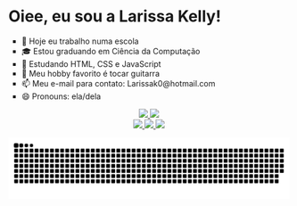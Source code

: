 <h1>Oiee, eu sou a Larissa Kelly!</h1> 
<p>
  <ul type=square>
<li >🏫 Hoje eu trabalho numa escola 
<li>🎓 Estou graduando em Ciência da Computação
<li>🌱 Estudando HTML, CSS e JavaScript 
<li>🎸 Meu hobby favorito é tocar guitarra 
<li>📫 Meu e-mail para contato: Larissak0@hotmail.com 
<li>😄 Pronouns: ela/dela 
  </ul>
</p>
<div align="center">
<a href="https://github.com/LarissaK0">
<img height="180cm" src="https://github-readme-stats.vercel.app/api?username=LarissaK0&show_icons=true&theme=radical&include_all_commits=true&count_private=true)](https://github.com/LarissaK0/github-readme-stats)"/>
<img height="180cm" src="https://github-readme-stats.vercel.app/api/top-langs/?username=Larissak0&layout=compact&theme=radical"/>
</div>
  
<div align="center"> 
            <img height="50cm" src="https://cdn.jsdelivr.net/gh/devicons/devicon/icons/html5/html5-plain-wordmark.svg" />
            <img height="50cm" src="https://cdn.jsdelivr.net/gh/devicons/devicon/icons/css3/css3-original.svg" />
            <img height="50cm" src="https://cdn.jsdelivr.net/gh/devicons/devicon/icons/javascript/javascript-original.svg" />
</div>   
<div>
  
![snake gif](https://github.com/LarissaK0/LarissaK0/blob/output/github-contribution-grid-snake.svg)

</div>
